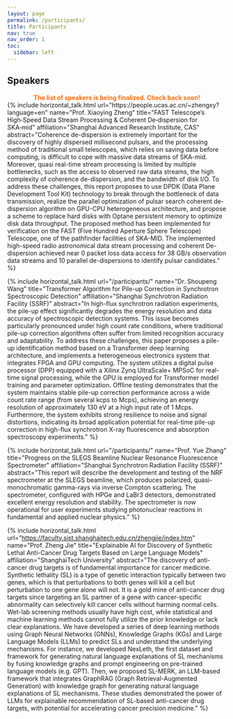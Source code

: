 ```yaml
---
layout: page
permalink: /participants/
title: Participants
nav: true
nav_order: 1
toc:
  sidebar: left
---
```


## Speakers

<div class= "h4" style="font-weight: bold; color: #ff6c0c; text-align: center;">
The list of speakers is being finalized. Check back soon!
</div>


<div class="row row-cols-2 projects pt-3 pb-3">
  {% include horizontal_talk.html
     url="https://people.ucas.ac.cn/~zhengxy?language=en"
     name="Prof. Xiaoying Zheng"
     title="FAST Telescope’s High‑Speed Data Stream Processing & Coherent De‑dispersion for SKA‑mid"
     affiliation="Shanghai Advanced Research Institute, CAS"
     abstract="Coherence de-dispersion is extremely important for the discovery of highly dispersed millisecond pulsars, and the processing method of traditional small telescopes, which relies on saving data before computing, is difficult to cope with massive data streams of SKA-mid. Moreover, quasi real-time stream processing is limited by multiple bottlenecks, such as the access to observed raw data streams, the high complexity of coherence de-dispersion, and the bandwidth of disk I/O. To address these challenges, this report proposes to use DPDK (Data Plane Development Tool Kit) technology to break through the bottleneck of data transmission, realize the parallel optimization of pulsar search coherent de-dispersion algorithm on GPU-CPU heterogeneous architecture, and propose a scheme to replace hard disks with Optane persistent memory to optimize disk data throughput. The proposed method has been implemented for verification on the FAST (Five Hundred Aperture Sphere Telescope) Telescope, one of the pathfinder facilities of SKA-MID. The implemented high-speed radio astronomical data stream processing and coherent De-dispersion achieved near 0 packet loss data access for 38 GB/s observation data streams and 10 parallel de-dispersions to identify pulsar candidates." %}

  {% include horizontal_talk.html
     url="/participants/"
     name="Dr. Shoupeng Wang"
     title="Transformer Algorithm for Pile-up Correction in Synchrotron Spectroscopic Detection"
     affiliation="Shanghai Synchrotron Radiation Facility (SSRF)"
     abstract="In high-flux synchrotron radiation experiments, the pile-up effect significantly degrades the energy resolution and data accuracy of spectroscopic detection systems. This issue becomes particularly pronounced under high count rate conditions, where traditional pile-up correction algorithms often suffer from limited recognition accuracy and adaptability. To address these challenges, this paper proposes a pile-up identification method based on a Transformer deep learning architecture, and implements a heterogeneous electronics system that integrates FPGA and GPU computing. The system utilizes a digital pulse processor (DPP) equipped with a Xilinx Zynq UltraScale+ MPSoC for real-time signal processing, while the GPU is employed for Transformer model training and parameter optimization. Offline testing demonstrates that the system maintains stable pile-up correction performance across a wide count rate range (from several kcps to Mcps), achieving an energy resolution of approximately 130 eV at a high input rate of 1 Mcps. Furthermore, the system exhibits strong resilience to noise and signal distortions, indicating its broad application potential for real-time pile-up correction in high-flux synchrotron X-ray fluorescence and absorption spectroscopy experiments." %}

  {% include horizontal_talk.html
     url="/participants/"
     name="Prof. Yue Zhang"
     title="Progress on the SLEGS Beamline Nuclear Resonance Fluorescence Spectrometer"
     affiliation="Shanghai Synchrotron Radiation Facility (SSRF)"
     abstract="This report will describe the development and testing of the NRF spectrometer at the SLEGS beamline, which produces polarized, quasi-monochromatic gamma-rays via inverse Compton scattering. The spectrometer, configured with HPGe and LaBr3 detectors, demonstrated excellent energy resolution and stability. The spectrometer is now operational for user experiments studying photonuclear reactions in fundamental and applied nuclear physics." %}
	 
  {% include horizontal_talk.html
	url="https://faculty.sist.shanghaitech.edu.cn/zhengjie/index.htm"
	name="Prof. Zheng Jie"
	title="Explainable AI for Discovery of Synthetic Lethal Anti-Cancer Drug Targets Based on Large Language Models"
	affiliation="ShanghaiTech University"
	abstract="The discovery of anti-cancer drug targets is of fundamental importance for cancer medicine. Synthetic lethality (SL) is a type of genetic interaction typically between two genes, which is that perturbations to both genes will kill a cell but perturbation to one gene alone will not. It is a gold mine of anti-cancer drug targets since targeting an SL partner of a gene with cancer-specific abnormality can selectively kill cancer cells without harming normal cells. Wet-lab screening methods usually have high cost, while statistical and machine learning methods cannot fully utilize the prior knowledge or lack clear explanations. We have developed a series of deep learning methods using Graph Neural Networks (GNNs), Knowledge Graphs (KGs) and Large Language Models (LLMs) to predict SLs and understand the underlying mechanisms. For instance, we developed NexLeth, the first dataset and framework for generating natural language explanations of SL mechanisms by fusing knowledge graphs and prompt engineering on pre-trained language models (e.g. GPT). Then, we proposed SL-MERK, an LLM-based framework that integrates GraphRAG (Graph Retrieval-Augmented Generation) with knowledge graph for generating natural language explanations of SL mechanisms. These studies demonstrated the power of LLMs for explainable recommendation of SL-based anti-cancer drug targets, with potential for accelerating cancer precision medicine." %}
</div>



